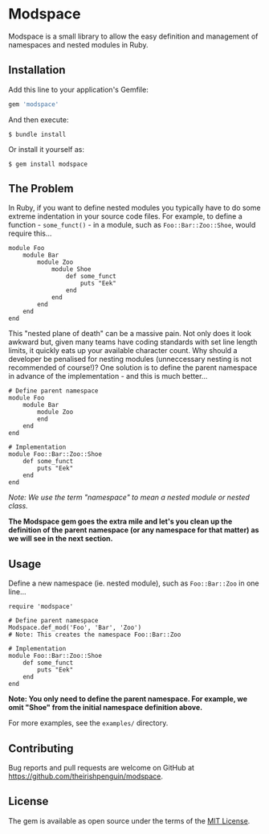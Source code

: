 # Modspace


Modspace is a small library to allow the easy definition and management of namespaces and nested modules in Ruby.

## Installation

Add this line to your application's Gemfile:

```ruby
gem 'modspace'
```

And then execute:

    $ bundle install

Or install it yourself as:

    $ gem install modspace

## The Problem

In Ruby, if you want to define nested modules you typically have to do some
extreme indentation in your source code files. For example, to define
a function - `some_funct()` - in a module, such as `Foo::Bar::Zoo::Shoe`,
would require this...

    module Foo
        module Bar
            module Zoo
                module Shoe
                    def some_funct
                        puts "Eek"
                    end
                end
            end
        end
    end

This "nested plane of death" can be a massive pain. Not only does it
look awkward but, given many teams have coding standards with set line
length limits, it quickly eats up your available character count. Why
should a developer be penalised for nesting modules (unneccessary
nesting is not recommended of course!)? One solution is to define the
parent namespace in advance of the implementation - and this is much
better...

    # Define parent namespace
    module Foo
        module Bar
            module Zoo
            end
        end
    end

    # Implementation
    module Foo::Bar::Zoo::Shoe
        def some_funct
            puts "Eek"
        end
    end

_Note: We use the term "namespace" to mean a nested module or nested class._

__The Modspace gem goes the extra mile and let's you clean up the
definition of the parent namespace (or any namespace for that matter) as
we will see in the next section.__

## Usage

Define a new namespace (ie. nested module), such as `Foo::Bar::Zoo` in one line...

    require 'modspace'

    # Define parent namespace
    Modspace.def_mod('Foo', 'Bar', 'Zoo')
    # Note: This creates the namespace Foo::Bar::Zoo

    # Implementation
    module Foo::Bar::Zoo::Shoe
        def some_funct
            puts "Eek"
        end
    end

__Note: You only need to define the parent namespace. For example, we
omit "Shoe" from the initial namespace definition above.__

For more examples, see the `examples/` directory.

## Contributing

Bug reports and pull requests are welcome on GitHub at https://github.com/theirishpenguin/modspace.


## License

The gem is available as open source under the terms of the [MIT License](https://opensource.org/licenses/MIT).
